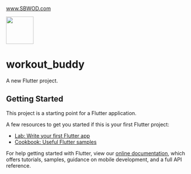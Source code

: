 www.SBWOD.com

<img src="https://user-images.githubusercontent.com/44169061/133929920-73dbcb64-6e2c-4a85-9f0e-f19a0c5a28a5.png" width="75">

# workout_buddy

A new Flutter project.

## Getting Started

This project is a starting point for a Flutter application.

A few resources to get you started if this is your first Flutter project:

- [Lab: Write your first Flutter app](https://flutter.dev/docs/get-started/codelab)
- [Cookbook: Useful Flutter samples](https://flutter.dev/docs/cookbook)

For help getting started with Flutter, view our
[online documentation](https://flutter.dev/docs), which offers tutorials,
samples, guidance on mobile development, and a full API reference.
